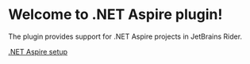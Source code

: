 # Welcome to .NET Aspire plugin!

The plugin provides support for .NET Aspire projects in JetBrains Rider.

<seealso>
  <category ref="ext">
    <a href="https://learn.microsoft.com/en-us/dotnet/aspire/fundamentals/setup-tooling?tabs=dotnet-cli">.NET Aspire setup</a>
  </category>
</seealso>